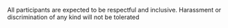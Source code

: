 All participants are expected to be respectful and inclusive. Harassment or discrimination of any kind will not be tolerated
